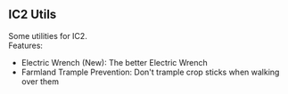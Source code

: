 ## IC2 Utils
Some utilities for IC2.  
Features:  
- Electric Wrench (New): The better Electric Wrench  
- Farmland Trample Prevention: Don't trample crop sticks when walking over them  